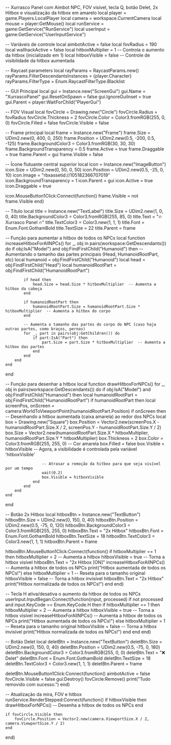 -- Xurrasco Panel com Aimbot NPC, FOV visível, tecla Q, botão Delet, 2x Hitbox e visualização da hitbox em amarelo
local player = game.Players.LocalPlayer
local camera = workspace.CurrentCamera
local mouse = player:GetMouse()
local runService = game:GetService("RunService")
local userInput = game:GetService("UserInputService")

-- Variáveis de controle
local aimbotActive = false
local fovRadius = 190
local wallhackActive = false
local hitboxMultiplier = 1  -- Controla o aumento da hitbox (inicializado em 1)
local hitboxVisible = false  -- Controle de visibilidade da hitbox aumentada

-- Raycast parameters
local rayParams = RaycastParams.new()
rayParams.FilterDescendantsInstances = {player.Character}
rayParams.FilterType = Enum.RaycastFilterType.Blacklist

-- GUI Principal
local gui = Instance.new("ScreenGui")
gui.Name = "XurrascoPanel"
gui.ResetOnSpawn = false
gui.IgnoreGuiInset = true
gui.Parent = player:WaitForChild("PlayerGui")

-- FOV Visual
local fovCircle = Drawing.new("Circle")
fovCircle.Radius = fovRadius
fovCircle.Thickness = 2
fovCircle.Color = Color3.fromRGB(255, 0, 0)
fovCircle.Filled = false
fovCircle.Visible = false

-- Frame principal
local frame = Instance.new("Frame")
frame.Size = UDim2.new(0, 400, 0, 250)
frame.Position = UDim2.new(0.5, -200, 0.5, -125)
frame.BackgroundColor3 = Color3.fromRGB(30, 30, 30)
frame.BackgroundTransparency = 0.5
frame.Active = true
frame.Draggable = true
frame.Parent = gui
frame.Visible = false

-- Ícone flutuante central superior
local icon = Instance.new("ImageButton")
icon.Size = UDim2.new(0, 50, 0, 50)
icon.Position = UDim2.new(0.5, -25, 0, 10)
icon.Image = "rbxassetid://105182366707019"
icon.BackgroundTransparency = 1
icon.Parent = gui
icon.Active = true
icon.Draggable = true

icon.MouseButton1Click:Connect(function()
    frame.Visible = not frame.Visible
end)

-- Título
local title = Instance.new("TextLabel")
title.Size = UDim2.new(1, 0, 0, 40)
title.BackgroundColor3 = Color3.fromRGB(255, 85, 0)
title.Text = "🔥 Xurrasco Panel 🔥"
title.TextColor3 = Color3.new(1, 1, 1)
title.Font = Enum.Font.GothamBold
title.TextSize = 22
title.Parent = frame

-- Função para aumentar a hitbox de todos os NPCs
local function increaseHitboxForAllNPCs()
    for _, obj in pairs(workspace:GetDescendants()) do
        if obj:IsA("Model") and obj:FindFirstChild("Humanoid") then
            -- Aumentando o tamanho das partes principais (Head, HumanoidRootPart, etc)
            local humanoid = obj:FindFirstChild("Humanoid")
            local head = obj:FindFirstChild("Head")
            local humanoidRootPart = obj:FindFirstChild("HumanoidRootPart")

            if head then
                head.Size = head.Size * hitboxMultiplier  -- Aumenta a hitbox da cabeça
            end

            if humanoidRootPart then
                humanoidRootPart.Size = humanoidRootPart.Size * hitboxMultiplier  -- Aumenta a hitbox do corpo
            end

            -- Aumenta o tamanho das partes do corpo do NPC (caso haja outras partes, como braços, pernas)
            for _, part in pairs(obj:GetChildren()) do
                if part:IsA("Part") then
                    part.Size = part.Size * hitboxMultiplier  -- Aumenta a hitbox das partes
                end
            end
        end
    end
end

-- Função para desenhar a hitbox
local function drawHitboxForNPCs()
    for _, obj in pairs(workspace:GetDescendants()) do
        if obj:IsA("Model") and obj:FindFirstChild("Humanoid") then
            local humanoidRootPart = obj:FindFirstChild("HumanoidRootPart")
            if humanoidRootPart then
                local screenPos, onScreen = camera:WorldToViewportPoint(humanoidRootPart.Position)
                if onScreen then
                    -- Desenhando a hitbox aumentada (caixa amarela) ao redor dos NPCs
                    local box = Drawing.new("Square")
                    box.Position = Vector2.new(screenPos.X - humanoidRootPart.Size.X / 2, screenPos.Y - humanoidRootPart.Size.Y / 2)
                    box.Size = Vector2.new(humanoidRootPart.Size.X * hitboxMultiplier, humanoidRootPart.Size.Y * hitboxMultiplier)
                    box.Thickness = 2
                    box.Color = Color3.fromRGB(255, 255, 0)  -- Cor amarela
                    box.Filled = false
                    box.Visible = hitboxVisible  -- Agora, a visibilidade é controlada pela variável 'hitboxVisible'

                    -- Atrasar a remoção da hitbox para que seja visível por um tempo
                    wait(0.2)
                    box.Visible = hitboxVisible
                end
            end
        end
    end
end

-- Botão 2x Hitbox
local hitboxBtn = Instance.new("TextButton")
hitboxBtn.Size = UDim2.new(0, 150, 0, 40)
hitboxBtn.Position = UDim2.new(0.5, -75, 0, 120)
hitboxBtn.BackgroundColor3 = Color3.fromRGB(255, 255, 0)
hitboxBtn.Text = "2x Hitbox"
hitboxBtn.Font = Enum.Font.GothamBold
hitboxBtn.TextSize = 18
hitboxBtn.TextColor3 = Color3.new(1, 1, 1)
hitboxBtn.Parent = frame

hitboxBtn.MouseButton1Click:Connect(function()
    if hitboxMultiplier == 1 then
        hitboxMultiplier = 2  -- Aumenta a hitbox
        hitboxVisible = true  -- Torna a hitbox visível
        hitboxBtn.Text = "2x Hitbox [ON]"
        increaseHitboxForAllNPCs()  -- Aumenta a hitbox de todos os NPCs
        print("Hitbox aumentada de todos os NPCs!")
    else
        hitboxMultiplier = 1  -- Reseta para o tamanho original
        hitboxVisible = false  -- Torna a hitbox invisível
        hitboxBtn.Text = "2x Hitbox"
        print("Hitbox normalizada de todos os NPCs!")
    end
end)

-- Tecla H ativa/desativa o aumento da hitbox de todos os NPCs
userInput.InputBegan:Connect(function(input, processed)
    if not processed and input.KeyCode == Enum.KeyCode.H then
        if hitboxMultiplier == 1 then
            hitboxMultiplier = 2  -- Aumenta a hitbox
            hitboxVisible = true  -- Torna a hitbox visível
            increaseHitboxForAllNPCs()  -- Aumenta a hitbox de todos os NPCs
            print("Hitbox aumentada de todos os NPCs!")
        else
            hitboxMultiplier = 1  -- Reseta para o tamanho original
            hitboxVisible = false  -- Torna a hitbox invisível
            print("Hitbox normalizada de todos os NPCs!")
        end
    end
end)

-- Botão Delet
local deletBtn = Instance.new("TextButton")
deletBtn.Size = UDim2.new(0, 150, 0, 40)
deletBtn.Position = UDim2.new(0.5, -75, 0, 180)
deletBtn.BackgroundColor3 = Color3.fromRGB(255, 0, 0)
deletBtn.Text = "❌ Delet"
deletBtn.Font = Enum.Font.GothamBold
deletBtn.TextSize = 18
deletBtn.TextColor3 = Color3.new(1, 1, 1)
deletBtn.Parent = frame

deletBtn.MouseButton1Click:Connect(function()
    aimbotActive = false
    fovCircle.Visible = false
    gui:Destroy()
    fovCircle:Remove()
    print("Tudo removido com sucesso.")
end)

-- Atualização da mira, FOV e hitbox
runService.RenderStepped:Connect(function()
    if hitboxVisible then
        drawHitboxForNPCs()  -- Desenha a hitbox de todos os NPCs
    end

    if fovCircle.Visible then
        fovCircle.Position = Vector2.new(camera.ViewportSize.X / 2, camera.ViewportSize.Y / 2)
    end
end)

